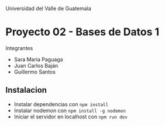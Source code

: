 Universidad del Valle de Guatemala

# Proyecto 02 - Bases de Datos 1

Integrantes

- Sara Maria Paguaga
- Juan Carlos Baján
- Guillermo Santos

## Instalacion

- Instalar dependencias con `npm install`
- Instalar nodemon con `npm install -g nodemon`
- Iniciar el servidor en localhost con `npm run dev`
